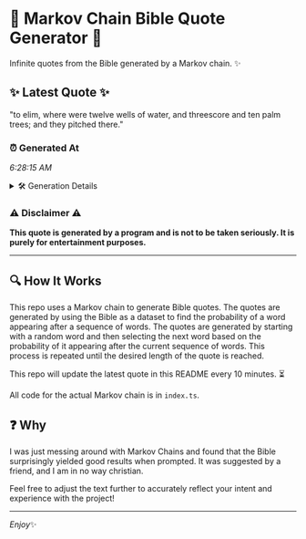# 📖 Markov Chain Bible Quote Generator 📖

Infinite quotes from the Bible generated by a Markov chain. ✨

## ✨ Latest Quote ✨
"to elim, where were twelve wells of water, and threescore and ten palm trees; and they pitched there."

### ⏰ Generated At
*6:28:15 AM*

<details>
    <summary>🛠️ Generation Details</summary>
    <p>
        <strong>🌱 Seed:</strong> to<br>
        <strong>🔄 Iterations:</strong> 17<br>
        <strong>📜 Context History:</strong><br>[ to ]: elim,<br>[ to, elim, ]: where<br>[ to, elim,, where ]: were<br>[ to, elim,, where, were ]: twelve<br>[ to, elim,, where, were, twelve ]: wells<br>[ to, elim,, where, were, twelve, wells ]: of<br>[ elim,, where, were, twelve, wells, of ]: water,<br>[ where, were, twelve, wells, of, water, ]: and<br>[ were, twelve, wells, of, water,, and ]: threescore<br>[ twelve, wells, of, water,, and, threescore ]: and<br>[ wells, of, water,, and, threescore, and ]: ten<br>[ of, water,, and, threescore, and, ten ]: palm<br>[ water,, and, threescore, and, ten, palm ]: trees;<br>[ and, threescore, and, ten, palm, trees; ]: and<br>[ threescore, and, ten, palm, trees;, and ]: they<br>[ and, ten, palm, trees;, and, they ]: pitched<br>[ ten, palm, trees;, and, they, pitched ]: there.<br>
    </p>
</details>

### ⚠️ Disclaimer ⚠️
**This quote is generated by a program and is not to be taken seriously. It is purely for entertainment purposes.**

---

## 🔍 How It Works

This repo uses a Markov chain to generate Bible quotes. The quotes are generated by using the Bible as a dataset to find the probability of a word appearing after a sequence of words. The quotes are generated by starting with a random word and then selecting the next word based on the probability of it appearing after the current sequence of words. This process is repeated until the desired length of the quote is reached.

This repo will update the latest quote in this README every 10 minutes. ⏳

All code for the actual Markov chain is in `index.ts`.

## ❓ Why

I was just messing around with Markov Chains and found that the Bible surprisingly yielded good results when prompted. 
It was suggested by a friend, and I am in no way christian.

Feel free to adjust the text further to accurately reflect your intent and experience with the project!

---

*Enjoy*✨
